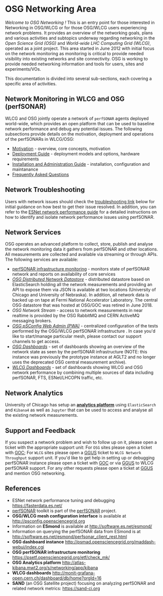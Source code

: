 OSG Networking Area
===================

*Welcome to OSG Networking !* This is an entry point for those interested in Networking in OSG/WLCG or for those OSG/WLCG users experiencing network problems. It provides an overview of the networking goals, plans and various activities and subtopics underway regarding networking in the *Open Science Grid (OSG)* and *World-wide LHC Computing Grid (WLCG)*, operated as a joint project. This area started in June 2012 with initial focus on the network monitoring as monitoring is critical to provide needed visibility into existing networks and site connectivity. OSG is working to provide needed networking information and tools for users, sites and experiments/VOs.

This documentation is divided into several sub-sections, each covering a specific area of activities. 

Network Monitoring in WLCG and OSG (perfSONAR)
----------------------------------------------

WLCG and OSG jointly operate a network of `perfSONAR` agents deployed world-wide, which provides an open platform that can be used to baseline network performance and debug any potential issues. The following subsections provide details on the motivation, deployment and operations of the perfSONARs in WLCG/OSG: 

- [Motivation](perfsonar-in-osg.md) - overview, core concepts, motivation
- [Deployment Guide](perfsonar/deployment-models.md) - deployment models and options, hardware requirements
- [Installation and Administration Guide](perfsonar/installation.md) - installation, configuration and maintanance 
- [Frequently Asked Questions](perfsonar/faq.md)

Network Troubleshooting
-----------------------
Users with network issues should check the [troubleshooting link](network-troubleshooting.md) below for initial guidance on how best to get their issue resolved. In addition, you can refer to the [ESNet network performance guide](https://fasterdata.es.net/performance-testing/troubleshooting/network-troubleshooting-quick-reference-guide/) for a detailed instructions on how to identify and isolate network performance issues using perfSONAR.

Network Services 
----------------

OSG operates an advanced platform to collect, store, publish and analyse the network monitoring data it gathers from perfSONAR and other locations. All measurements are collected and available via streaming or through APIs. The following services are available:

- [perfSONAR infrastructure monitoring](perfsonar/psetf.md) - monitors state of perfSONAR network and reports on availability of core services
- [*OSG Distributed Network Datastore*](https://atlas-kibana.mwt2.org/s/networking/app/kibana#/dashboards?notFound=dashboard&_g=()) - distributed datastore based on ElasticSearch holding all the network measurements and providing an API to expose them via JSON is available at two locations (University of Chicago and University of Nebraska). In addition, all network data is backed up on tape at Fermi National Accelerator Laboratory. The central OSG datastore that was hosted at OSG/GOC was retired in June 2018.
- *OSG Network Stream* - access to network measurements in near realtime is provided by the OSG RabbitMQ and CERN ActiveMQ messaging brokers.
- [*OSG pSConfig Web Admin (PWA)*](https://psconfig.opensciencegrid.org/) - centralized configuration of the tests performed by the OSG/WLCG perfSONAR infrastructure . In case you'd like to start/manage particular mesh, please contact our support channels to get access.
- [*OSG Dashboards*](http://psmad.opensciencegrid.org/maddash-webui/index.cgi) - set of dashboards showing an overview of the network state as seen by the perfSONAR infrastructure (NOTE: this instance was previously the prototype instance at AGLT2 and no longer uses the deprecated OSG central measurement archive).
- [*WLCG Dashboards*](http://monit-grafana-open.cern.ch/dashboard/db/home?orgId=16) - set of dashboards showing WLCG and OSG network performance by combining multiple sources of data including perfSONAR, FTS, ESNet/LHCOPN traffic, etc. 

Network Analytics
-----------------
University of Chicago has setup an [**analytics platform**](<https://twiki.cern.ch/twiki/bin/view/AtlasComputing/ATLASAnalytics>) using `ElasticSearch` and `Kibana4` as well as `Jupyter` that can be used to access and analyse all the existing network measurements.

Support and Feedback
--------------------
If you suspect a network problem and wish to follow up on it, please open a ticket with the appropriate support unit: For `OSG` sites please open a ticket with [GOC](http://support.opensciencegrid.org); For `WLCG` sites please open a [GGUS](https://ggus.eu/) ticket to `WLCG Network Throughput` support unit. If you'd like to get help in setting up or debugging perfSONAR instance please open a ticket with [GOC](http://support.opensciencegrid.org) or via [GGUS](https://ggus.eu/) to WLCG perfSONAR support. For any other requests please open a ticket at [GGUS](https://ggus.eu/) and mention OSG networking.


References
----------
- ESNet network performance tuning and debugging <https://fasterdata.es.net/>
- [perfSONAR](http://docs.perfsonar.net/) toolkit is part of the [perfSONAR](http://www.perfsonar.net/) project. 
- **OSG/WLCG mesh configuration interface** is available at http://psconfig.opensciencegrid.org 
- Information on **ESmond** is available at <http://software.es.net/esmond/>
- Information on querying the perfSONAR data from ESmond is at <http://software.es.net/esmond/perfsonar_client_rest.html>
- **OSG dashboard instance** <http://psmad.opensciencegrid.org/maddash-webui/index.cgi>
- **OSG perfSONAR infrastructure monitoring** <https://psetf.opensciencegrid.org/etf/check_mk/>
- **OSG Analytics platform** <http://atlas-kibana.mwt2.org/s/networking/app/kibana>
- **WLCG dashboards** http://monit-grafana-open.cern.ch/dashboard/db/home?orgId=16
- **SAND** (an OSG Satellite project) focusing on analyzing perfSONAR and related network metrics: <https://sand-ci.org>


